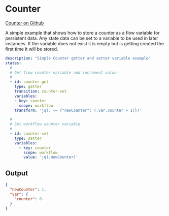 # Counter 
 [Counter on Github](https://github.com/direktiv/direktiv-examples/tree/main/counter-persistent-data)

A simple example that shows how to store a counter as a flow variable for persistent data. Any state data can be set to a variable to be used in later instances. If the variable does not exist it is empty but is getting created the first time it will be stored.


```yaml title="Counter Example"
description: "Simple Counter getter and setter variable example"
states:
  #
  # Get flow counter variable and increment value
  #
  - id: counter-get
    type: getter 
    transition: counter-set
    variables:
    - key: counter
      scope: workflow
    transform: 'jq(. += {"newCounter": (.var.counter + 1)})'

  #
  # Set workflow counter variable
  #
  - id: counter-set
    type: setter
    variables:
      - key: counter
        scope: workflow 
        value: 'jq(.newCounter)'

```


## Output
```json title="Output"
{
  "newCounter": 1,
  "var": {
    "counter": 0
  }
}
```